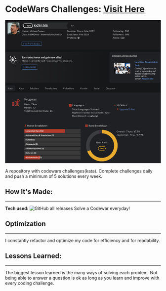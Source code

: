# CodeWars Challenges: [Visit Here](https://www.codewars.com/users/KrZ81268)
![Codewars](/codeWars.png)

A repository with codewars challenges(kata). Complete challenges daily and push a minimum of 5 solutions every week.
## How It's Made:
___
**Tech used:** ![GitHub all releases](https://camo.githubusercontent.com/fd3beee4fe66b5ef0350c5f64d808c9ff12d1a04dcc4a2e36769aff90bdfc5c2/68747470733a2f2f696d672e736869656c64732e696f2f7374617469632f76313f6c6162656c3d7c266d6573736167653d4a41564153435249505426636f6c6f723d336337663564267374796c653d706c6173746963266c6f676f3d6a617661736372697074)
Solve a Codewar everyday!
## Optimization
____
I constantly refactor and optimize my code for efficiency and for readability.

## Lessons Learned:
___
The biggest lesson learned is the many ways of solving each problem. Not being able to answer a question is ok as long as you learn and improve with every coding challenge.